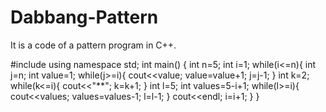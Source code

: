 # Dabbang-Pattern
It is a code of a pattern program in C++.

#include<iostream>
using namespace std;
int main()
{
int n=5;
int i=1;
while(i<=n){
	int j=n;
	int value=1;
	while(j>=i){
		cout<<value;
		value=value+1;
		j=j-1;
	}
	int k=2;
	while(k<=i){
		cout<<"**";
		k=k+1;
	}
	int l=5;
	int values=5-i+1;
	while(l>=i){
		cout<<values;
		values=values-1;
		l=l-1;
	}
	cout<<endl;
	i=i+1;
}
}
